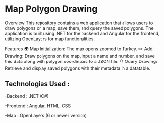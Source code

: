 # Map Polygon Drawing

Overview
This repository contains a web application that allows users to draw polygons on a map, save them, and query the saved polygons. The application is built using .NET for the backend and Angular for the frontend, utilizing OpenLayers for map functionalities.

Features
🌍 Map Initialization: The map opens zoomed to Turkey.
✏️ Add Drawing: Draw polygons on the map, input a name and number, and save this data along with polygon coordinates to a JSON file.
🔍 Query Drawing: Retrieve and display saved polygons with their metadata in a datatable.

## Technologies Used : 

-Backend : .NET (C#)

-Frontend : Angular, HTML, CSS

-Map : OpenLayers (6 or newer version)
